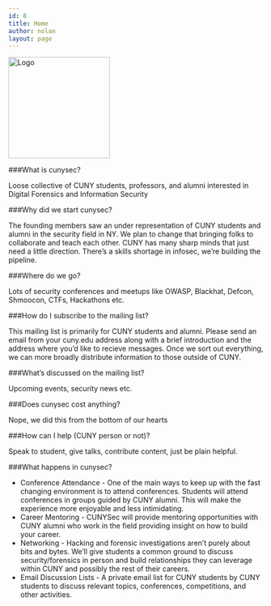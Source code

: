 ```yaml
---
id: 8
title: Home
author: nolan
layout: page
---
```


  <img width="200" height="200" alt="Logo" src="{{ site.baseurl }}images/cuny-logo-mod1.png">

###What is cunysec?

Loose collective of CUNY students, professors, and alumni interested in Digital Forensics and Information Security

###Why did we start cunysec?

The founding members saw an under representation of CUNY students and alumni in the security field in NY. We plan to change that bringing folks to collaborate and teach each other. CUNY has many sharp minds that just need a little direction. There’s a skills shortage in infosec, we’re building the pipeline.

###Where do we go?

Lots of security conferences and meetups like OWASP, Blackhat, Defcon, Shmoocon, CTFs, Hackathons etc.

###How do I subscribe to the mailing list?

This mailing list is primarily for CUNY students and alumni. Please send an email from your cuny.edu address along with a brief introduction and the address where you’d like to recieve messages. Once we sort out everything, we can more broadly distribute information to those outside of CUNY.

###What’s discussed on the mailing list?

Upcoming events, security news etc.

###Does cunysec cost anything?

Nope, we did this from the bottom of our hearts

###How can I help (CUNY person or not)?

Speak to student, give talks, contribute content, just be plain helpful.

###What happens in cunysec?
* Conference Attendance - One of the main ways to keep up with the fast changing environment is to attend conferences. Students will attend conferences in groups guided by CUNY alumni. This will make the experience more enjoyable and less intimidating.  
* Career Mentoring - CUNYSec will provide mentoring opportunities with CUNY alumni who work in the field providing insight on how to build your career.
* Networking - Hacking and forensic investigations aren’t purely about bits and bytes. We’ll give students a common ground to discuss security/forensics in person and build relationships they can leverage within CUNY and possibly the rest of their careers.
* Email Discussion Lists - A private email list for CUNY students by CUNY students to discuss relevant topics, conferences, competitions, and other activities.